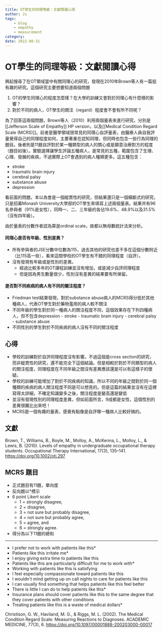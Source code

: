 ```yaml
---
title: OT學生的同理等級：文獻閱讀心得
author: Ju
tags: 
    - blog
    - empathy
    - measurement
category:
date: 2022-08-31
---
```


# OT學生的同理等級：文獻閱讀心得

興起搜尋了在OT領域當中有關同理心的研究，發現在2010年Brown等人有一篇挺有趣的研究。這個研究主要想要知道兩個問題
1. OT的學生同理心的程度怎麼樣？在大學的訓練又會對於同理心有什麼樣的影響？
2. 對於不同的病人，OT學生的關注（regard）程度會不會有所不同呢？

為了回答這兩個問題，Brown等人（2010）利用兩個量表來進行研究，分別是[[Jefferson Scale of Empathy]] HP version，以及[[Medical Condition Regard Scale (MCRS)]]。前者是醫學領域很常見的同理心自評量表，由醫療人員自我評量覺得自己的同理程度如何，主要著重在認知同理，但同時也包含一些行為同理的題目。後者則是11題自評對於某一種類型的病人的關心或是願意治療對方的程度（題目如後）。實驗選擇讓學生評論五種病人，是常見的五種，範圍包含了生理、心理、發展的疾病，不過實際上OT會遇到的病人種類更多。這五種包含：
- stroke
- traumatic brain injury
- cerebral palsy
- substance abuse
- depression

看前面的問題，本以為會是一個縱貫性的研究，但結果還只是一個橫斷式的研究，只是招募Monash University大學部的OT學生來填寫上述兩個量表。結果共有96名參與者（91%是女性），同時一、二、三年級的各佔19.6%、48.9%以及31.5%（沒有四年級）。

由於量表的分數作者認為算是ordinal scale，故都以無母數統計法來分析。

#### 同理心是否有年級、性別差異？

- 所有參與者的JSE分數中位數為115，過去其他的研究也差不多在這個分數附近（比115高一些），看來這間學校的OT學生有不錯的同理程度（自評）。
- 沒有發現有年級或是性別的差異。
    - 經過比較多年的OT課程訓練並沒有增加，或是減少自評同理程度
    - 但是因為男生數量很少，性別沒有差異的結果要有所保留。

#### 是否對不同疾病的病人有不同的關注程度？

- Friedman test結果發現，對於substance abuse病人的MCRS得分低於其他種病人，代表OT學生對於藥物濫用的病人較不關注
- 不同年級的學生對於同一種病人的關注程度不同，這個效果存在下列四種病人，但不包含depression
        - stroke
        - traumatic brain injury
        - cerebral palsy
        - substance abuse
- 不同性別的學生對於不同疾病的病人沒有不同的關注程度

## 心得

- 學校的訓練對於自評同理程度沒有影響。不過這個是cross section的研究，而非縱貫性的研究，還不能完全下這個結論。但是相較於對於不同類型的病人的關注程度，同理程度在不同年級之間沒有差異應該還是可以有這樣子的懷疑。
- 學校的訓練可能增加了對於不同疾病的知識，所以不同的年級之間對於同一個種類的疾病的病人關注程度不同是可以想見的。但是這篇的結果並沒有在這裡寫得太詳細，不確定知識變多之後，關注程度是變高還是變低
- 並沒有發現性別的同理程度差異，但如前面所言，9成都是女性，這個性別的差異很難比出來吧！
- MCRS是一個有趣的量表，感覺有點像是自評哪一種病人比較好搞的。

## 文獻

Brown, T., Williams, B., Boyle, M., Molloy, A., McKenna, L., Molloy, L., & Lewis, B. (2010). Levels of empathy in undergraduate occupational therapy students. Occupational Therapy International, 17(3), 135–141. https://doi.org/10.1002/oti.297

## MCRS 題目

- 正式題目有11題，單向度
- 反向題以*標示
- 6 point Likert  scale
    - 1 = strongly disagree, 
    - 2 = disagree, 
    - 3 = not sure but probably disagree, 
    - 4 = not sure but probably agree, 
    - 5 = agree, and 
    - 6 = strongly agree.
- 得分為以下11題的總和


---
- I prefer not to work with patients like this*
- Patients like this irritate me*
- I enjoy giving extra time to patients like this
- Patients like this are particularly difficult for me to work with*
- Working with patients like this is satisfying
- I feel especially compassionate toward patients like this
- I wouldn't mind getting up on call nights to care for patients like this
- I can usually find something that helps patients like this feel better
- There is little I can do to help patients like this*
- Insurance plans should cover patients like this to the same degree that they cover patients with other conditions
- Treating patients like this is a waste of medical dollars*

Christison, G. W., Haviland, M. G., & Riggs, M. L. (2002). The Medical Condition Regard Scale: Measuring Reactions to Diagnoses. ACADEMIC MEDICINE, 77(3), 6. https://doi.org/10.1097/00001888-200203000-00017
 